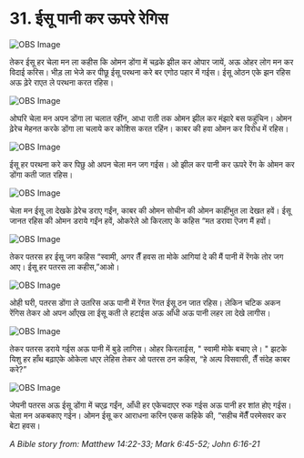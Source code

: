 # 31. ईसू पानी कर ऊपरे रेगिस

![OBS Image](https://cdn.door43.org/obs/jpg/360px/obs-en-31-01.jpg)

तेकर ईसू हर चेला मन ला कहीस कि ओमन डोंगा में चढ़के झील कर ओपार जायें, अऊ ओहर लोग मन कर विदाई करिस। भीड़ ला भेजे कर पीछू ईसू परथना करे बर एगोठ पहार में गईस। ईसू ओठन एके झन रहिस अऊ ढ़ेरे राएत ले परथना करत रहिस।

![OBS Image](https://cdn.door43.org/obs/jpg/360px/obs-en-31-02.jpg)

ओघरि चेला मन अपन डोंगा ला चलात रहींन, आधा राती तक ओमन झील कर मंझारे बस फहुंचिन। ओमन ढ़ेरेच मेहनत करके डोंगा ला चलाये कर कोशिस करत रहिंन। काबर की हवा ओमन कर विरोध में रहिस।

![OBS Image](https://cdn.door43.org/obs/jpg/360px/obs-en-31-03.jpg)

ईसू हर परथना करे कर पिछु ओ अपन चेला मन जग गईस। ओ झील कर पानी कर ऊपरे रेंग के ओमन कर डोंगा कती जात रहिस।

![OBS Image](https://cdn.door43.org/obs/jpg/360px/obs-en-31-04.jpg)

चेला मन ईसू ला देखके ढ़ेरेच डराए गईंन, काबर की ओमन सोचीन की ओमन काहींभुत ला देखत हवें। ईसू जानत रहिस की ओमन डराये गईंन हवें, ओकरेले ओ किरलाए के कहिस “मत डरावा ऎजग मैं हवों।

![OBS Image](https://cdn.door43.org/obs/jpg/360px/obs-en-31-05.jpg)

तेकर पतरस हर ईसू जग कहिस “स्वामी, अगर तैँ हवस ता मोके आगियां दे की मैं पानी में रेंगके तोर जग आए। ईसू हर पतरस ला कहीस,”आओ।

![OBS Image](https://cdn.door43.org/obs/jpg/360px/obs-en-31-06.jpg)

ओही घरी, पतरस डोंगा ले उतरिस अऊ पानी में रेंगत रेंगत ईसू ठन जात रहिस। लेकिन चटिक अकन रेंगिस तेकर ओ अपन आँएख ला ईसू कती ले हटाईस अऊ आँधी अऊ पानी लहर ला देखे लागीस।

![OBS Image](https://cdn.door43.org/obs/jpg/360px/obs-en-31-07.jpg)

तेकर पतरस डराये गईस अऊ पानी में बुडे लागिस। ओहर किरलाईस, " स्वामी मोके बचाए ले। " झटके यिशु हर हाँथ बढ़ाएके ओकेला धएर लेहिस तेकर ओ पतरस ठन कहिस, “हे अल्प विसवासी, तैँ संदेह काबर करे?”

![OBS Image](https://cdn.door43.org/obs/jpg/360px/obs-en-31-08.jpg)

जेघनी पतरस अऊ ईसू डोंगा में चएढ़ गईंन, आँधी हर एकेचदाएर रुक गईस अऊ पानी हर शांत होए गईस। चेला मन अकबकाए गईन। ओमन ईसू कर आराधना करिन एकस कहिके की, “सहीच मेंतैँ परमेसवर कर बेटा हवस।

_A Bible story from: Matthew 14:22-33; Mark 6:45-52; John 6:16-21_